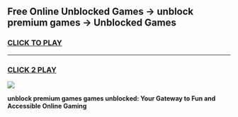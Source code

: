 
## Free Online Unblocked Games → unblock premium games → Unblocked Games
<h3>
<a href="https://premium.freeplayer.one?title=unblock_premium_games&ref=21F">CLICK TO PLAY</a></h3>
<hr>

<h3>
<a href="https://premium.freeplayer.one?title=unblock_premium_games&ref=21F">CLICK 2 PLAY</a>
  
</h3>

<a href="https://premium.freeplayer.one?title=unblock_premium_games&ref=21F/"><img src="https://clearcache.store/games.png"></a>


**unblock premium games games unblocked: Your Gateway to Fun and Accessible Online Gaming**
